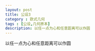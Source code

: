 ```yaml
---
layout: post
title: 公设3
category : 欧式几何
tags : [公设,几何原本]
description: 以任一点为心和任意距离可以作圆
---
```


以任一点为心和任意距离可以作圆

